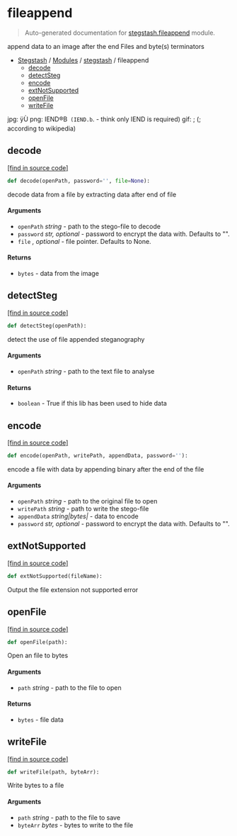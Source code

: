 # fileappend

> Auto-generated documentation for [stegstash.fileappend](../../stegstash/fileappend.py) module.

 append data to an image after the end
Files and byte(s) terminators

- [Stegstash](../README.md#stegstash-index) / [Modules](../README.md#stegstash-modules) / [stegstash](index.md#stegstash) / fileappend
    - [decode](#decode)
    - [detectSteg](#detectsteg)
    - [encode](#encode)
    - [extNotSupported](#extnotsupported)
    - [openFile](#openfile)
    - [writeFile](#writefile)

jpg: ÿÙ
png: IEND®B` (IEND.b`. - think only IEND is required)
gif:  ; (; according to wikipedia)

## decode

[[find in source code]](../../stegstash/fileappend.py#L38)

```python
def decode(openPath, password='', file=None):
```

decode data from a file by extracting data after end of file

#### Arguments

- `openPath` *string* - path to the stego-file to decode
- `password` *str, optional* - password to encrypt the data with. Defaults to "".
- `file` *<file>, optional* - file pointer. Defaults to None.

#### Returns

- `bytes` - data from the image

## detectSteg

[[find in source code]](../../stegstash/fileappend.py#L90)

```python
def detectSteg(openPath):
```

detect the use of file appended steganography

#### Arguments

- `openPath` *string* - path to the text file to analyse

#### Returns

- `boolean` - True if this lib has been used to hide data

## encode

[[find in source code]](../../stegstash/fileappend.py#L24)

```python
def encode(openPath, writePath, appendData, password=''):
```

encode a file with data by appending binary after the end of the file

#### Arguments

- `openPath` *string* - path to the original file to open
- `writePath` *string* - path to write the stego-file
- `appendData` *string|bytes|<file>* - data to encode
- `password` *str, optional* - password to encrypt the data with. Defaults to "".

## extNotSupported

[[find in source code]](../../stegstash/fileappend.py#L16)

```python
def extNotSupported(fileName):
```

Output the file extension not supported error

## openFile

[[find in source code]](../../stegstash/fileappend.py#L56)

```python
def openFile(path):
```

Open an file to bytes

#### Arguments

- `path` *string* - path to the file to open

#### Returns

- `bytes` - file data

## writeFile

[[find in source code]](../../stegstash/fileappend.py#L75)

```python
def writeFile(path, byteArr):
```

Write bytes to a file

#### Arguments

- `path` *string* - path to the file to save
- `byteArr` *bytes* - bytes to write to the file
